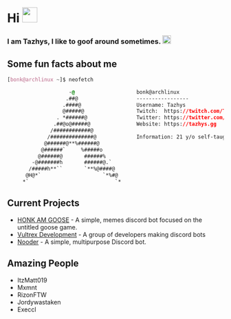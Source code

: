 <h1>Hi <img src="https://cdn.discordapp.com/emojis/558719629967491094.gif" height="35px"></h1>

<h3> I am Tazhys, I like to goof around sometimes. <img src="https://cdn.discordapp.com/emojis/762039243518115880.gif" height="20px"></h3>

<h2>Some fun facts about me</h2>

```css
[bonk@archlinux ~]$ neofetch

                    -@                    bonk@archlinux
                   .##@                   -----------------
                  .####@                  Username: Tazhys
                  @#####@                 Twitch:  https://twitch.com/Tazhys
                . *######@                Twitter: https://twitter.com/Tazhys
               .##@o@#####@               Website: https://tazhys.gg
              /############@            
             /##############@             Information: 21 y/o self-taught Developer Semi-Confident in JS. C++ & C# & has ADHD
            @######@**%######@            
           @######`     %#####o           
          @######@       ######%          
        -@#######h       ######@.`        
       /#####h**``       `**%@####@       
      @H@*`                    `*%#@    
     *`                            `*     

```

<h2>Current Projects</h2>
<ul>
  <li><a href="https://honk.gg">HONK AM GOOSE</a> - A simple, memes discord bot focused on the untitled goose game.</li>
  <li><a href="https://vultrex.dev">Vultrex Development</a> - A group of developers making discord bots</li>
  <li><a href="https://nooder.bot">Nooder</a> - A simple, multipurpose Discord bot.</li>
</ul>

<h2>Amazing People</h2>
<ul>
  <li>ItzMatt019</li>
  <li>Mxmnt</li>
  <li>RizonFTW</li>
  <li>Jordywastaken</li>
  <li>Execcl</li>
</ul>
